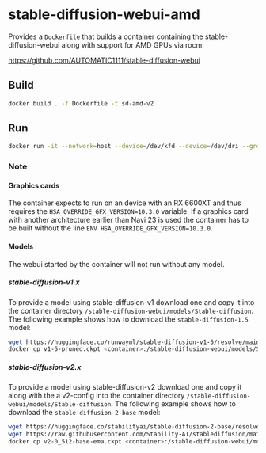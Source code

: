 # stable-diffusion-webui-amd

Provides a `Dockerfile` that builds a container containing the stable-diffusion-webui along with support for AMD GPUs via rocm:

https://github.com/AUTOMATIC1111/stable-diffusion-webui

## Build 

```bash
docker build . -f Dockerfile -t sd-amd-v2
```

## Run

```bash
docker run -it --network=host --device=/dev/kfd --device=/dev/dri --group-add=video --ipc=host --cap-add=SYS_PTRACE --security-opt seccomp=unconfined --name sd-webui-v2 sd-amd-v2:latest
```

### Note

#### Graphics cards
The container expects to run on an device with an RX 6600XT and thus requires the `HSA_OVERRIDE_GFX_VERSION=10.3.0` variable. 
If a graphics card with another architecture earlier than Navi 23 is used the container has to be built without the line `ENV HSA_OVERRIDE_GFX_VERSION=10.3.0`.

#### Models

The webui started by the container will not run without any model. 

##### stable-diffusion-v1.x
To provide a model using stable-diffusion-v1 download one and copy it into the container directory `/stable-diffusion-webui/models/Stable-diffusion`.
The following example shows how to download the `stable-diffusion-1.5` model:
```bash
wget https://huggingface.co/runwayml/stable-diffusion-v1-5/resolve/main/v1-5-pruned.ckpt --show-progress
docker cp v1-5-pruned.ckpt <container>:/stable-diffusion-webui/models/Stable-diffusion
```

##### stable-diffusion-v2.x
To provide a model using stable-diffusion-v2 download one and copy it along with the a v2-config into the container directory `/stable-diffusion-webui/models/Stable-diffusion`.
The following example shows how to download the `stable-diffusion-2-base` model:
```bash
wget https://huggingface.co/stabilityai/stable-diffusion-2-base/resolve/main/512-base-ema.ckpt -O v2-0_512-base-ema.ckpt --show-progress
wget https://raw.githubusercontent.com/Stability-AI/stablediffusion/main/configs/stable-diffusion/v2-inference.yaml -O v2-0_512-base-ema.yaml
docker cp v2-0_512-base-ema.ckpt <container>:/stable-diffusion-webui/models/Stable-diffusion
```
